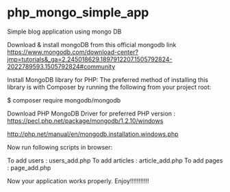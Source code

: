 # php_mongo_simple_app

Simple blog application using mongo DB


Download & install mongoDB from this official mongodb link https://www.mongodb.com/download-center?jmp=tutorials&_ga=2.245018629.1897912207.1505792824-2022789593.1505792824#community


Install MongoDB library for PHP: 
The preferred method of installing this library is with Composer by running the following from your project root:

$ composer require mongodb/mongodb

Download PHP MongoDB Driver for preferred PHP version : https://pecl.php.net/package/mongodb/1.2.10/windows

http://php.net/manual/en/mongodb.installation.windows.php


Now run following scripts in browser:

To add users : users_add.php
To add articles : article_add.php
To add pages : page_add.php

Now your application works properly. Enjoy!!!!!!!!!!!